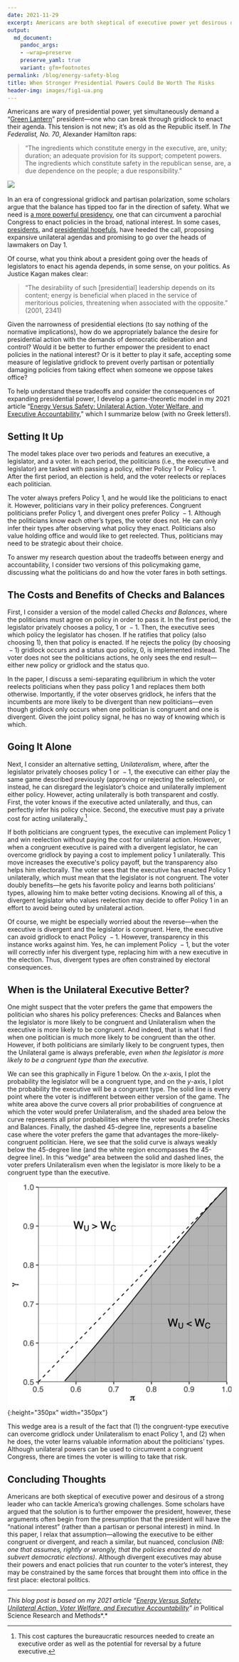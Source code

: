 ```yaml
---
date: 2021-11-29
excerpt: Americans are both skeptical of executive power yet desirous of a strong leader who can tackle America’s growing challenges. How should we think about potential benefits and risks?
output:
  md_document:
    pandoc_args:
    - –wrap=preserve
    preserve_yaml: true
    variant: gfm+footnotes
permalink: /blog/energy-safety-blog
title: When Stronger Presidential Powers Could Be Worth The Risks
header-img: images/fig1-ua.png
---
```


Americans are wary of presidential power, yet simultaneously demand a “[Green Lantern](https://www.vox.com/2014/5/20/5732208/the-green-lantern-theory-of-the-presidency-explained)” president—one who can break through gridlock to enact their agenda. This tension is not new; it’s as old as the Republic itself. In *The Federalist, No. 70*, Alexander Hamilton raps:

> “The ingredients which constitute energy in the executive, are, unity; duration; an adequate provision for its support; competent powers. The ingredients which constitute safety in the republican sense, are, a due dependence on the people; a due responsibility.”

![](https://64.media.tumblr.com/a6bbe6cb7b0c7860384b713496da192e/tumblr_oh1pnoJgZg1ukhudfo1_540.gifv)

In an era of congressional gridlock and partisan polarization, some scholars argue that the balance has tipped too far in the direction of safety. What we need is [a more powerful presidency](https://www.washingtonpost.com/politics/2020/09/14/how-stronger-presidency-could-lead-more-effective-government/), one that can circumvent a parochial Congress to enact policies in the broad, national interest. In some cases, [presidents](https://apnews.com/article/donald-trump-business-legislation-barack-obama-ap-top-news-e9f75e03bb7a41c1a44e9512d4990832), and [presidential hopefuls](https://www.nationalreview.com/news/sanders-prepares-to-sign-dozens-of-executive-orders-upon-taking-office-we-cannot-accept-delays-from-congress/), have heeded the call, proposing expansive unilateral agendas and promising to go over the heads of lawmakers on Day 1.

Of course, what you think about a president going over the heads of legislators to enact his agenda depends, in some sense, on your politics. As Justice Kagan makes clear:

> “The desirability of such \[presidential\] leadership depends on its content; energy is beneficial when placed in the service of meritorious policies, threatening when associated with the opposite.” (2001, 2341)

Given the narrowness of presidential elections (to say nothing of the normative implications), how do we appropriately balance the desire for presidential action with the demands of democratic deliberation and control? Would it be better to further empower the president to enact policies in the national interest? Or is it better to play it safe, accepting some measure of legislative gridlock to prevent overly partisan or potentially damaging policies from taking effect when someone we oppose takes office?

To help understand these tradeoffs and consider the consequences of expanding presidential power, I develop a game-theoretic model in my 2021 article “[Energy Versus Safety: Unilateral Action, Voter Welfare, and Executive Accountability](https://www.cambridge.org/core/journals/political-science-research-and-methods/article/abs/energy-versus-safety-unilateral-action-voter-welfare-and-executive-accountability/83154F276FCBB0FC7745284136CE4F14),” which I summarize below (with no Greek letters!).

## Setting It Up

The model takes place over two periods and features an executive, a legislator, and a voter. In each period, the politicians (i.e., the executive and legislator) are tasked with passing a policy, either Policy 1 or Policy  − 1. After the first period, an election is held, and the voter reelects or replaces each politician.

The voter always prefers Policy 1, and he would like the politicians to enact it. However, politicians vary in their policy preferences. Congruent politicians prefer Policy 1, and divergent ones prefer Policy  − 1. Although the politicians know each other’s types, the voter does not. He can only infer their types after observing what policy they enact. Politicians also value holding office and would like to get reelected. Thus, politicians may need to be strategic about their choice.

To answer my research question about the tradeoffs between energy and accountability, I consider two versions of this policymaking game, discussing what the politicians do and how the voter fares in both settings.

## The Costs and Benefits of Checks and Balances

First, I consider a version of the model called *Checks and Balances*, where the politicians must agree on policy in order to pass it. In the first period, the legislator privately chooses a policy, 1 or  − 1. Then, the executive sees which policy the legislator has chosen. If he ratifies that policy (also choosing 1), then that policy is enacted. If he rejects the policy (by choosing  − 1) gridlock occurs and a status quo policy, 0, is implemented instead. The voter does not see the politicians actions, he only sees the end result—either new policy or gridlock and the status quo.

In the paper, I discuss a semi-separating equilibrium in which the voter reelects politicians when they pass policy 1 and replaces them both otherwise. Importantly, if the voter observes gridlock, he infers that the incumbents are more likely to be divergent than new politicians—even though gridlock only occurs when one politician is congruent and one is divergent. Given the joint policy signal, he has no way of knowing which is which. 

## Going It Alone

Next, I consider an alternative setting, *Unilateralism*, where, after the legislator privately chooses policy 1 or  − 1, the executive can either play the same game described previously (approving or rejecting the selection), or instead, he can disregard the legislator’s choice and unilaterally implement either policy. However, acting unilaterally is both transparent and costly. First, the voter knows if the executive acted unilaterally, and thus, can perfectly infer his policy choice. Second, the executive must pay a private cost for acting unilaterally.[^1]

If both politicians are congruent types, the executive can implement Policy 1 and win reelection without paying the cost for unilateral action. However, when a congruent executive is paired with a divergent legislator, he can overcome gridlock by paying a cost to implement policy 1 unilaterally. This move increases the executive's policy payoff, but the transparency also helps him electorally. The voter sees that the executive has enacted Policy 1 unilaterally, which must mean that the legislator is not congruent. The voter doubly benefits—he gets his favorite policy and learns both politicians' types, allowing him to make better voting decisions. Knowing all of this, a divergent legislator who values reelection may decide to offer Policy 1 in an effort to avoid being outed by unilateral action.

Of course, we might be especially worried about the reverse—when the executive is divergent and the legislator is congruent. Here, the executive can avoid gridlock to enact Policy  − 1. However, transparency in this instance works against him. Yes, he can implement Policy  − 1, but the voter will correctly infer his divergent type, replacing him with a new executive in the election. Thus, divergent types are often constrained by electoral consequences.

## When is the Unilateral Executive Better?

One might suspect that the voter prefers the game that empowers the politician who shares his policy preferences: Checks and Balances when the legislator is more likely to be congruent and Unilateralism when the executive is more likely to be congruent. And indeed, that is what I find when one politician is much more likely to be congruent than the other. However, if both politicians are similarly likely to be congruent types, then the Unilateral game is always preferable, *even when the legislator is more likely to be a congruent type than the executive.*

We can see this graphically in Figure 1 below. On the *x*-axis, I plot the probability the legislator will be a congruent type, and on the *y*-axis, I plot the probability the executive will be a congruent type. The solid line is every point where the voter is indifferent between either version of the game. The white area above the curve covers all prior probabilities of congruence at which the voter would prefer Unilateralism, and the shaded area below the curve represents all prior probabilities where the voter would prefer Checks and Balances. Finally, the dashed 45-degree line, represents a baseline case where the voter prefers the game that advantages the more-likely-congruent politician. Here, we see that the solid curve is always weakly below the 45-degree line (and the white region encompasses the 45-degree line). In this “wedge” area between the solid and dashed lines, the voter prefers Unilateralism even when the legislator is more likely to be a congruent type than the executive.

![Figure 1](/images/fig1-ua.png){:height="350px" width="350px"}

This wedge area is a result of the fact that (1) the congruent-type executive can overcome gridlock under Unilateralism to enact Policy 1, and (2) when he does, the voter learns valuable information about the politicians’ types. Although unilateral powers can be used to circumvent a congruent Congress, there are times the voter is willing to take that risk.

## Concluding Thoughts

Americans are both skeptical of executive power and desirous of a strong leader who can tackle America’s growing challenges. Some scholars have argued that the solution is to further empower the president, however, these arguments often begin from the presumption that the president will have the “national interest” (rather than a partisan or personal interest) in mind. In this paper, I relax that assumption—allowing the executive to be either congruent or divergent, and reach a similar, but nuanced, conclusion *(NB: one that assumes, rightly or wrongly, that the policies enacted do not subvert democratic elections)*. Although divergent executives may abuse their powers and enact policies that run counter to the voter’s interest, they may be constrained by the same forces that brought them into office in the first place: electoral politics.

------------------------------------------------------------------------

*This blog post is based on my 2021 article “[Energy Versus Safety: Unilateral Action, Voter Welfare, and Executive Accountability](https://www.cambridge.org/core/journals/political-science-research-and-methods/article/abs/energy-versus-safety-unilateral-action-voter-welfare-and-executive-accountability/83154F276FCBB0FC7745284136CE4F14)” in* Political Science Research and Methods*.*

[^1]: This cost captures the bureaucratic resources needed to create an executive order as well as the potential for reversal by a future executive.
